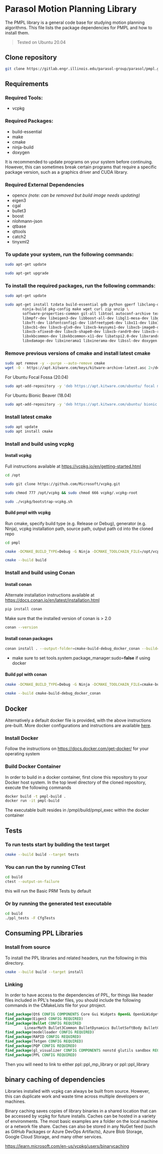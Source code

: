 # Parasol Motion Planning Library

The PMPL library is a general code base for studying motion planning algorithms.
This file lists the package dependencies for PMPL and how to install them.
> Tested on Ubuntu 20.04

## Clone repository
```bash
git clone https://gitlab.engr.illinois.edu/parasol-group/parasol/pmpl.git
```

## Requirements
### Required Tools:
- vcpkg

### Required Packages:
- build-essential
- make
- cmake
- ninja-build
- doxygen

It is recommended to update programs on your system before continuing. However,
this can sometimes break certain programs that require a specific package
version, such as a graphics driver and CUDA library.

### Required External Dependencies
- opencv _(note: can be removed but build image needs updating)_
- eigen3
- cgal
- bullet3
- boost
- nlohmann-json
- qtbase
- qttools
- catch2
- tinyxml2

### To update your system, run the following commands:
```bash
sudo apt-get update
```
```bash
sudo apt-get upgrade
```


### To install the required packages, run the following commands:
```bash
sudo apt-get update
```
```bash
sudo apt-get install tzdata build-essential gdb python gperf libclang-dev gfortran \
        ninja-build pkg-config make wget curl zip unzip \
        software-properties-common git-all libtool autoconf-archive texinfo bison \
        libmpfr-dev libeigen3-dev libboost-all-dev libgl1-mesa-dev libglu1-mesa-dev freeglut3-dev \
        libxft-dev libfontconfig1-dev libfreetype6-dev libx11-dev libx11-xcb-dev libxext-dev libxfixes-dev libxi-dev libxrender-dev \
        libxcb1-dev libxcb-glx0-dev libxcb-keysyms1-dev libxcb-image0-dev libxcb-shm0-dev libxcb-icccm4-dev libxcb-sync-dev \
        libxcb-xfixes0-dev libxcb-shape0-dev libxcb-randr0-dev libxcb-render-util0-dev libxcb-util-dev libxcb-xinerama0-dev libxcb-xkb-dev \
        libxkbcommon-dev libxkbcommon-x11-dev libatspi2.0-dev libxrandr-dev libxcursor-dev \ 
        libxdamage-dev libxinerama1 libxinerama-dev libssl-dev doxygen graphviz
```

### Remove previous versions of cmake and install latest cmake
```bash
sudo apt remove -y --purge --auto-remove cmake
wget -O - https://apt.kitware.com/keys/kitware-archive-latest.asc 2>/dev/null | gpg --dearmor - | sudo tee /etc/apt/trusted.gpg.d/kitware.gpg >/dev/null
```
For Ubuntu Focal Fossa (20.04)
```bash
sudo apt-add-repository -y 'deb https://apt.kitware.com/ubuntu/ focal main'   
```
For Ubuntu Bionic Beaver (18.04)
```bash
sudo apt-add-repository -y 'deb https://apt.kitware.com/ubuntu/ bionic main'
```

### Install latest cmake
```bash
sudo apt update
sudo apt install cmake
```



### Install and build using vcpkg

#### Install vcpkg
Full instructions available at https://vcpkg.io/en/getting-started.html

```bash
cd /opt
```
```bash
sudo git clone https://github.com/Microsoft/vcpkg.git
```
```bash
sudo chmod 777 /opt/vcpkg && sudo chmod 666 vcpkg/.vcpkg-root
```
```bash
sudo ./vcpkg/bootstrap-vcpkg.sh
```

#### Build pmpl with vcpkg
Run cmake, specify build type (e.g. Release or Debug), generator (e.g. Ninja), vcpkg installation path, source path, output path
cd into the cloned repo
```bash
cd pmpl
```
```bash
cmake -DCMAKE_BUILD_TYPE=Debug -G Ninja -DCMAKE_TOOLCHAIN_FILE=/opt/vcpkg/scripts/buildsystems/vcpkg.cmake -S . -B build
```
```bash
cmake --build build
```

### Install and build using Conan
#### Install conan 
Alternate installation instructions available at https://docs.conan.io/en/latest/installation.html
```bash
pip install conan
```

Make sure that the installed version of conan is > 2.0
```bash
conan --version
```

#### Install conan packages
```bash
conan install . --output-folder=cmake-build-debug_docker_conan --build=missing -c tools.system.package_manager:mode=install -c tools.system.package_manager:sudo=false -s build_type=Debug -s compiler.cppstd=gnu17
```

* make sure to set tools.system.package_manager:sudo=**false** if using docker

#### Build ppl with conan
```bash
cmake -DCMAKE_BUILD_TYPE=Debug -G Ninja -DCMAKE_TOOLCHAIN_FILE=cmake-build-debug_docker_conan/conan_toolchain.cmake -B cmake-build-debug_docker_conan/
```
```bash
cmake --build cmake-build-debug_docker_conan
```



## Docker
Alternatively a default docker file is provided, with the above instructions pre-built.
More docker configurations and instructions are available [here](docker/README.md).

### Install Docker
Follow the instructions on https://docs.docker.com/get-docker/ for your operating system

### Build Docker Container
In order to build in a docker container, first clone this repository to your Docker host system.  In the top level directory of the cloned repository, execute the following commands
```bash
docker build -t pmpl-build .
docker run -it pmpl-build 
```

The executable built resides in /pmpl/build/pmpl_exec within the docker container

## Tests

### To run tests start by building the test target
```bash
cmake --build build --target tests
```

### You can run the by running CTest
```bash
cd build
ctest --output-on-failure
```

this will run the Basic PRM Tests by default

### Or by running the generated test executable
```bash
cd build
./ppl_tests -F CfgTests
```

## Consuming PPL Libraries

### Install from source
To install the PPL libraries and related headers, run the following in this directory.

```bash
cmake --build build --target install
```

### Linking
In order to have access to the dependencies of PPL, for things like header files included in PPL's header files, you should include the following commands in the CMakeLists file for your ptroject.
```cmake
find_package(Qt6 CONFIG COMPONENTS Core Gui Widgets OpenGL OpenGLWidgets REQUIRED)
find_package(Eigen3 CONFIG REQUIRED)
find_package(Bullet CONFIG REQUIRED
         LinearMath Bullet3Common BulletDynamics BulletSoftBody BulletCollision BulletInverseDynamics)
find_package(modelloader CONFIG REQUIRED)
find_package(RAPID CONFIG REQUIRED)
find_package(Tetgen CONFIG REQUIRED)
find_package(PQP CONFIG REQUIRED)
find_package(gl_visualizer CONFIG COMPONENTS nonstd glutils sandbox REQUIRED)
find_package(PPL CONFIG REQUIRED)
```

Then you will need to link to either ppl::ppl_mp_library or ppl::ppl_library

## binary caching of dependencies
Libraries installed with vcpkg can always be built from source. However, this can duplicate work and waste time across multiple developers or machines.

Binary caching saves copies of library binaries in a shared location that can be accessed by vcpkg for future installs. Caches can be hosted in a variety of environments. The most basic examples are a folder on the local machine or a network file share. Caches can also be stored in any NuGet feed (such as GitHub Packages or Azure DevOps Artifacts), Azure Blob Storage, Google Cloud Storage, and many other services.

https://learn.microsoft.com/en-us/vcpkg/users/binarycaching
